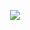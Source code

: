 <p align="center"><img src="https://github-readme-stats.vercel.app/api?username=karlof002&count_private=true&title_color=ffa500&bg_color=ffa500&text_color=dfdfdf"></p>
